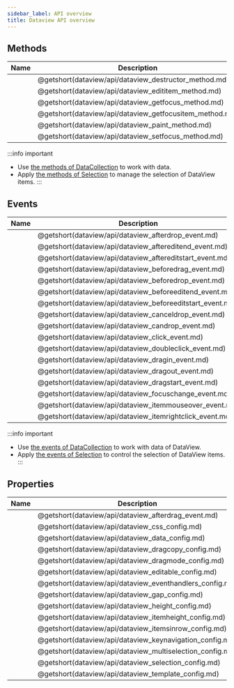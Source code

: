 ```yaml
---
sidebar_label: API overview
title: Dataview API overview
---
```


## Methods

| Name                                                 | Description                                                 |
| ---------------------------------------------------- | ----------------------------------------------------------- |
| [](dataview/api/dataview_destructor_method.md)       | @getshort(dataview/api/dataview_destructor_method.md)       |
| [](dataview/api/dataview_edititem_method.md)         | @getshort(dataview/api/dataview_edititem_method.md)         |
| [](dataview/api/dataview_getfocus_method.md)         | @getshort(dataview/api/dataview_getfocus_method.md)         |
| [](dataview/api/dataview_getfocusitem_method.md)     | @getshort(dataview/api/dataview_getfocusitem_method.md)     |
| [](dataview/api/dataview_paint_method.md)            | @getshort(dataview/api/dataview_paint_method.md)            |
| [](dataview/api/dataview_setfocus_method.md)         | @getshort(dataview/api/dataview_setfocus_method.md)         |


:::info important
- Use [the methods of DataCollection](data_collection/index.md) to work with data. 
- Apply [the methods of Selection](selection/index.md#methods) to manage the selection of DataView items. 
:::

## Events

| Name                                                 | Description                                               |
| ---------------------------------------------------- | --------------------------------------------------------- |
| [](dataview/api/dataview_afterdrop_event.md)         | @getshort(dataview/api/dataview_afterdrop_event.md)       |
| [](dataview/api/dataview_aftereditend_event.md)      | @getshort(dataview/api/dataview_aftereditend_event.md)    |
| [](dataview/api/dataview_aftereditstart_event.md)    | @getshort(dataview/api/dataview_aftereditstart_event.md)  |
| [](dataview/api/dataview_beforedrag_event.md)        | @getshort(dataview/api/dataview_beforedrag_event.md)      |
| [](dataview/api/dataview_beforedrop_event.md)        | @getshort(dataview/api/dataview_beforedrop_event.md)      |
| [](dataview/api/dataview_beforeeditend_event.md)     | @getshort(dataview/api/dataview_beforeeditend_event.md)   |
| [](dataview/api/dataview_beforeeditstart_event.md)   | @getshort(dataview/api/dataview_beforeeditstart_event.md) |
| [](dataview/api/dataview_canceldrop_event.md)        | @getshort(dataview/api/dataview_canceldrop_event.md)      |
| [](dataview/api/dataview_candrop_event.md)           | @getshort(dataview/api/dataview_candrop_event.md)         |
| [](dataview/api/dataview_click_event.md)             | @getshort(dataview/api/dataview_click_event.md)           |
| [](dataview/api/dataview_doubleclick_event.md)       | @getshort(dataview/api/dataview_doubleclick_event.md)     |
| [](dataview/api/dataview_dragin_event.md)            | @getshort(dataview/api/dataview_dragin_event.md)          |
| [](dataview/api/dataview_dragout_event.md)           | @getshort(dataview/api/dataview_dragout_event.md)         |
| [](dataview/api/dataview_dragstart_event.md)         | @getshort(dataview/api/dataview_dragstart_event.md)       |
| [](dataview/api/dataview_focuschange_event.md)       | @getshort(dataview/api/dataview_focuschange_event.md)     |
| [](dataview/api/dataview_itemmouseover_event.md)     | @getshort(dataview/api/dataview_itemmouseover_event.md)   |
| [](dataview/api/dataview_itemrightclick_event.md)    | @getshort(dataview/api/dataview_itemrightclick_event.md)  |

:::info important
- Use [the events of DataCollection](data_collection/index.md#events) to work with data of DataView. 
- Apply [the events of Selection](selection/index.md#events) to control the selection of DataView items. 
:::
## Properties

| Name                                                   | Description                                                   |
| ------------------------------------------------------ | ------------------------------------------------------------- |
| [](dataview/api/dataview_afterdrag_event.md)           | @getshort(dataview/api/dataview_afterdrag_event.md)           |
| [](dataview/api/dataview_css_config.md)                | @getshort(dataview/api/dataview_css_config.md)                |
| [](dataview/api/dataview_data_config.md)               | @getshort(dataview/api/dataview_data_config.md)               |
| [](dataview/api/dataview_dragcopy_config.md)           | @getshort(dataview/api/dataview_dragcopy_config.md)           |
| [](dataview/api/dataview_dragmode_config.md)           | @getshort(dataview/api/dataview_dragmode_config.md)           |
| [](dataview/api/dataview_editable_config.md)           | @getshort(dataview/api/dataview_editable_config.md)           |
| [](dataview/api/dataview_eventhandlers_config.md)      | @getshort(dataview/api/dataview_eventhandlers_config.md)      |
| [](dataview/api/dataview_gap_config.md)                | @getshort(dataview/api/dataview_gap_config.md)                |
| [](dataview/api/dataview_height_config.md)             | @getshort(dataview/api/dataview_height_config.md)             |
| [](dataview/api/dataview_itemheight_config.md)         | @getshort(dataview/api/dataview_itemheight_config.md)         |
| [](dataview/api/dataview_itemsinrow_config.md)         | @getshort(dataview/api/dataview_itemsinrow_config.md)         |
| [](dataview/api/dataview_keynavigation_config.md)      | @getshort(dataview/api/dataview_keynavigation_config.md)      |
| [](dataview/api/dataview_multiselection_config.md)     | @getshort(dataview/api/dataview_multiselection_config.md)     |
| [](dataview/api/dataview_selection_config.md)          | @getshort(dataview/api/dataview_selection_config.md)          |
| [](dataview/api/dataview_template_config.md)           | @getshort(dataview/api/dataview_template_config.md)           |
